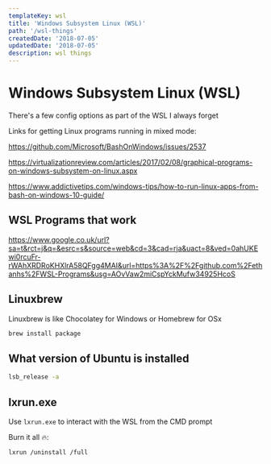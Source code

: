 ```yaml
---
templateKey: wsl
title: 'Windows Subsystem Linux (WSL)'
path: '/wsl-things'
createdDate: '2018-07-05'
updatedDate: '2018-07-05'
description: wsl things
---
```


# Windows Subsystem Linux (WSL)

There's a few config options as part of the WSL I always forget

Links for getting Linux programs running in mixed mode:

https://github.com/Microsoft/BashOnWindows/issues/2537

https://virtualizationreview.com/articles/2017/02/08/graphical-programs-on-windows-subsystem-on-linux.aspx

https://www.addictivetips.com/windows-tips/how-to-run-linux-apps-from-bash-on-windows-10-guide/

## WSL Programs that work

https://www.google.co.uk/url?sa=t&rct=j&q=&esrc=s&source=web&cd=3&cad=rja&uact=8&ved=0ahUKEwi0rcuFr-rWAhXRDRoKHXlrA58QFgg4MAI&url=https%3A%2F%2Fgithub.com%2Fethanhs%2FWSL-Programs&usg=AOvVaw2miCspYckMufw34925HcoS

## Linuxbrew

Linuxbrew is like Chocolatey for Windows or Homebrew for OSx

```sh
brew install package
```

## What version of Ubuntu is installed

```sh
lsb_release -a
```

## lxrun.exe

Use `lxrun.exe` to interact with the WSL from the CMD prompt

Burn it all 🔥:

```sh
lxrun /uninstall /full
```

